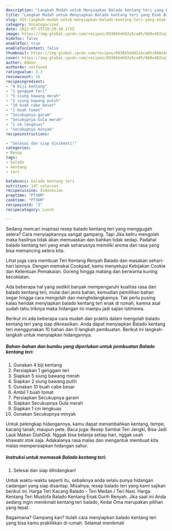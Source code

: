 ```yaml
---
description: "Langkah Mudah untuk Menyiapkan Balado kentang teri yang Enak Banget"
title: "Langkah Mudah untuk Menyiapkan Balado kentang teri yang Enak Banget"
slug: 425-langkah-mudah-untuk-menyiapkan-balado-kentang-teri-yang-enak-banget
category: Uncategorized
date: 2022-07-25T20:29:10.172Z
image: https://img-global.cpcdn.com/recipes/0938b5dd42a5ca05/680x482cq70/balado-kentang-teri-foto-resep-utama.jpg
hideToc: false
enableToc: true
enableTocContent: false
thumbnail: https://img-global.cpcdn.com/recipes/0938b5dd42a5ca05/680x482cq70/balado-kentang-teri-foto-resep-utama.jpg
cover: https://img-global.cpcdn.com/recipes/0938b5dd42a5ca05/680x482cq70/balado-kentang-teri-foto-resep-utama.jpg
author: Admin
authorAv: notfound
ratingvalue: 3.3
reviewcount: 16
recipeingredient:
- "4 biji kentang"
- "1 genggam teri"
- "5 siung bawang merah"
- "2 siung bawang putih"
- "10 buah cabe besar"
- "1 buah tomat"
- "Secukupnya garam"
- "Secukupnya Gula merah"
- "1 cm lengkuas"
- "Secukupnya minyak"
recipeinstructions:

- "Selesai dan siap dinikmati!"
categories:
- Resep
tags:
- balado
- kentang
- teri

katakunci: balado kentang teri 
nutrition: 147 calories
recipecuisine: Indonesian
preptime: "PT38M"
cooktime: "PT36M"
recipeyield: "3"
recipecategory: Lunch

---
```



Sedang mencari inspirasi resep balado kentang teri yang menggugah selera? Cara menyiapkannya sangat gampang. Tapi Jika keliru mengolah maka hasilnya tidak akan memuaskan dan bahkan tidak sedap. Padahal balado kentang teri yang enak seharusnya memiliki aroma dan rasa yang bisa memancing selera kita.


Lihat juga cara membuat Teri Kentang Renyah Balado dan masakan sehari-hari lainnya. Dengan memakai Cookpad, kamu menyetujui Kebijakan Cookie dan Ketentuan Pemakaian. Goreng hingga matang dan berwarna kuning kecoklatan.

Ada beberapa hal yang sedikit banyak mempengaruhi kualitas rasa dari balado kentang teri, mulai dari jenis bahan, kemudian pemilihan bahan segar hingga cara mengolah dan menghidangkannya. Tak perlu pusing kalau hendak menyiapkan balado kentang teri enak di rumah, karena asal sudah tahu triknya maka hidangan ini mampu jadi sajian istimewa.


Berikut ini ada beberapa cara mudah dan praktis dalam mengolah balado kentang teri yang siap dikreasikan. Anda dapat menyiapkan Balado kentang teri menggunakan 10 bahan dan 0 langkah pembuatan. Berikut ini langkah-langkah untuk menyiapkan hidangannya.

<!--inarticleads1-->

##### Bahan-bahan dan bumbu yang diperlukan untuk pembuatan Balado kentang teri:

1. Gunakan 4 biji kentang
1. Persiapkan 1 genggam teri
1. Siapkan 5 siung bawang merah
1. Siapkan 2 siung bawang putih
1. Gunakan 10 buah cabe besar
1. Ambil 1 buah tomat
1. Persiapkan Secukupnya garam
1. Siapkan Secukupnya Gula merah
1. Siapkan 1 cm lengkuas
1. Gunakan Secukupnya minyak


Untuk pelengkap hidangannya, kamu dapat menambahkan kentang, tempe, kacang tanah, maupun pete. Baca juga: Resep Sambal Teri Jengki, Bisa Jadi Lauk Makan DiahDidi. Nggak bisa belanja setiap hari, nggak usah khawatir.stok saja. Adakalanya rasa malas dan mengantuk membuat kita malas mempersiapkan hidangan sahur. 

<!--inarticleads2-->

##### Instruksi untuk memasak Balado kentang teri:


1. Selesai dan siap dihidangkan!

Untuk waktu-waktu seperti itu, sebaiknya anda selalu punya hidangan cadangan yang siap disantap. Misalnya; resep balado teri yang kami sajikan berikut ini. Harga Teri Kacang Balado - Teri Medan / Teri Nasi. Harga Kentang Teri Mustofa Balado Kentang Enak Gurih Renyah. Jika saat ini Anda sedang ingin menikmati kentang teri balado, Kedai Oma merupakan pilihan yang tepat. 

Bagaimana? Gampang kan? Itulah cara menyiapkan balado kentang teri yang bisa kamu praktikkan di rumah. Selamat menikmati
